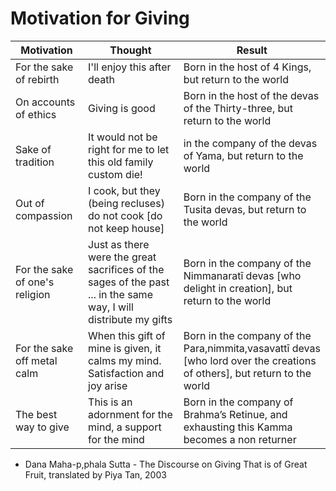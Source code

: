 # Motivation for Giving

| Motivation | Thought | Result |
| -- | -- | -- |
| For the sake of rebirth | I'll enjoy this after death | Born in the host of 4 Kings, but return to the world |
| On accounts of ethics | Giving is good | Born in the host of the devas of the Thirty-three, but return to the world | 
| Sake of tradition | It would not be right for me to let this old family custom die! | in the company of the devas of Yama, but return to the world |
| Out  of compassion | I cook, but they (being recluses) do not cook [do not keep house] | Born in the company of the Tusita devas, but return to the world |
| For the sake of one's religion | Just as there were the great sacrifices of the sages of the past ... in the same way, I will distribute my gifts | Born in the company of the Nimmanaratī devas [who delight in creation], but return to the world |
| For the sake off metal calm | When this gift of mine is given, it calms my mind. Satisfaction and joy arise | Born in the company of the Para,nimmita,vasavattī devas [who lord over the creations of others], but return to the world |
| The best way to give | This is an adornment for the mind, a support for the mind| Born in the company of Brahma’s Retinue, and exhausting this Kamma becomes a non returner |

* Dana Maha-p,phala Sutta - The Discourse on Giving That is of Great Fruit, translated by Piya Tan, 2003